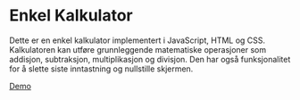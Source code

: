 # Enkel Kalkulator
Dette er en enkel kalkulator implementert i JavaScript, HTML og CSS. Kalkulatoren kan utføre grunnleggende matematiske operasjoner som addisjon, subtraksjon, multiplikasjon og divisjon. Den har også funksjonalitet for å slette siste inntastning og nullstille skjermen.

<a href="https://www.omarmassfih.no/prosjektmappe/kalkulator/kalkulator">Demo</a>
